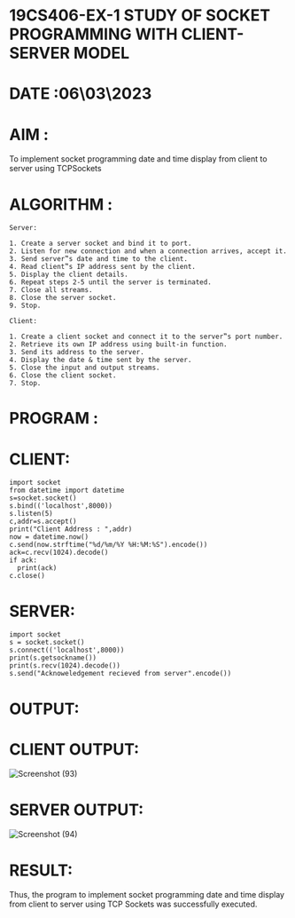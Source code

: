 # 19CS406-EX-1 STUDY OF SOCKET PROGRAMMING WITH CLIENT-SERVER MODEL

# DATE :06\03\2023

# AIM : 
To implement socket programming date and time display from client to
server using TCPSockets

# ALGORITHM :
```
Server:

1. Create a server socket and bind it to port.
2. Listen for new connection and when a connection arrives, accept it.
3. Send server‟s date and time to the client.
4. Read client‟s IP address sent by the client.
5. Display the client details.
6. Repeat steps 2-5 until the server is terminated.
7. Close all streams.
8. Close the server socket.
9. Stop.

Client:

1. Create a client socket and connect it to the server‟s port number.
2. Retrieve its own IP address using built-in function.
3. Send its address to the server.
4. Display the date & time sent by the server.
5. Close the input and output streams.
6. Close the client socket.
7. Stop.

```

# PROGRAM :

# CLIENT:
```
import socket
from datetime import datetime
s=socket.socket()
s.bind(('localhost',8000))
s.listen(5)
c,addr=s.accept()
print("Client Address : ",addr)
now = datetime.now()
c.send(now.strftime("%d/%m/%Y %H:%M:%S").encode())
ack=c.recv(1024).decode()
if ack:
  print(ack)
c.close()
```
# SERVER:
```
import socket
s = socket.socket()
s.connect(('localhost',8000))
print(s.getsockname())
print(s.recv(1024).decode())
s.send("Acknoweledgement recieved from server".encode())
```

# OUTPUT:
# CLIENT OUTPUT:

![Screenshot (93)](https://github.com/ArpanBardhan/19CS406-EX-1/assets/119405037/aa40fdfc-71a7-4406-8cc2-1e441ea1601d)

# SERVER OUTPUT:

![Screenshot (94)](https://github.com/ArpanBardhan/19CS406-EX-1/assets/119405037/2dedea7d-997d-477b-bcb5-c6412652af04)



# RESULT: 
Thus, the program to implement socket programming date and time display from client to
server using TCP Sockets was successfully executed.

